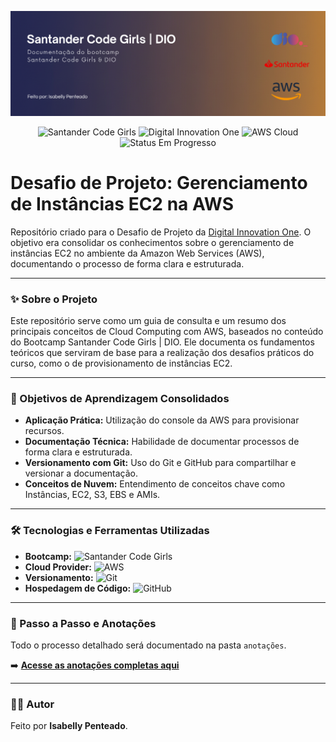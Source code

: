 ![Banner do Projeto](./assets/banner.png)

<p align="center">
  <img src="https://img.shields.io/badge/Bootcamp-Santander%20Code%20Girls-red?style=for-the-badge" alt="Santander Code Girls">
  <img src="https://img.shields.io/badge/DIO-Digital%20Innovation%20One-turquoise?style=for-the-badge" alt="Digital Innovation One">
  <img src="https://img.shields.io/badge/Cloud-AWS-FF9900?style=for-the-badge&logo=amazon-aws&logoColor=white" alt="AWS Cloud">
  <img src="https://img.shields.io/badge/Status-Em%20Progresso-blue?style=for-the-badge" alt="Status Em Progresso">
</p>

# Desafio de Projeto: Gerenciamento de Instâncias EC2 na AWS

Repositório criado para o Desafio de Projeto da [Digital Innovation One](https://www.dio.me/). O objetivo era consolidar os conhecimentos sobre o gerenciamento de instâncias EC2 no ambiente da Amazon Web Services (AWS), documentando o processo de forma clara e estruturada.

---

### ✨ Sobre o Projeto

Este repositório serve como um guia de consulta e um resumo dos principais conceitos de Cloud Computing com AWS, baseados no conteúdo do Bootcamp Santander Code Girls | DIO. Ele documenta os fundamentos teóricos que serviram de base para a realização dos desafios práticos do curso, como o de provisionamento de instâncias EC2.

---

### 🎯 Objetivos de Aprendizagem Consolidados

- **Aplicação Prática:** Utilização do console da AWS para provisionar recursos.
- **Documentação Técnica:** Habilidade de documentar processos de forma clara e estruturada.
- **Versionamento com Git:** Uso do Git e GitHub para compartilhar e versionar a documentação.
- **Conceitos de Nuvem:** Entendimento de conceitos chave como Instâncias, EC2, S3, EBS e AMIs.

---

### 🛠️ Tecnologias e Ferramentas Utilizadas

- **Bootcamp:** <img src="https://img.shields.io/badge/Santander%20Code%20Girls-red?style=for-the-badge" alt="Santander Code Girls">
- **Cloud Provider:** <img src="https://img.shields.io/badge/AWS-%23FF9900.svg?style=for-the-badge&logo=amazon-aws&logoColor=white" alt="AWS">
- **Versionamento:** <img src="https://img.shields.io/badge/GIT-%23F05033.svg?style=for-the-badge&logo=git&logoColor=white" alt="Git">
- **Hospedagem de Código:** <img src="https://img.shields.io/badge/GitHub-%23121011.svg?style=for-the-badge&logo=github&logoColor=white" alt="GitHub">

---

### 📖 Passo a Passo e Anotações

Todo o processo detalhado será documentado na pasta `anotações`.

➡️ **[Acesse as anotações completas aqui](./anotacoes/anotacoes.md)**

---

### 👨‍💻 Autor

Feito por **Isabelly Penteado**.